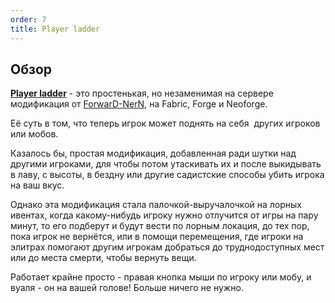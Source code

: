 ```yaml
---
order: 7
title: Player ladder
---
```


## Обзор

[**Player ladder**](https://modrinth.com/mod/player-ladder) \- это простенькая, но незаменимая на сервере модификация от [ForwarD-NerN](https://modrinth.com/user/ForwarD-NerN), на Fabric, Forge и Neoforge.

Её суть в том, что теперь игрок может поднять на себя  других игроков или мобов.

Казалось бы, простая модификация, добавленная ради шутки над другими игроками, для чтобы потом утаскивать их и после выкидывать в лаву, с высоты, в бездну или другие садистские способы убить игрока на ваш вкус. 

Однако эта модификация стала палочкой-выручалочкой на лорных ивентах, когда какому-нибудь игроку нужно отлучится от игры на пару минут, то его подберут и будут вести по лорным локация, до тех пор, пока игрок не вернётся, или в помощи перемещения, где игроки на элитрах помогают другим игрокам добраться до труднодоступных мест или до места смерти, чтобы вернуть вещи.

Работает крайне просто - правая кнопка мыши по игроку или мобу, и вуаля - он на вашей голове! Больше ничего не нужно.


